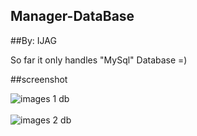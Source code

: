 ## Manager-DataBase

##By: IJAG

So far it only handles "MySql" Database =)

##screenshot

![images 1 db](https://user-images.githubusercontent.com/95358159/228677444-4efec129-c9fa-40a7-9b8d-d00dd288188b.png)
<br>
<br>
![images 2 db](https://user-images.githubusercontent.com/95358159/228677640-040d65c5-b15b-4255-a17b-e0be396b1bfb.png)

